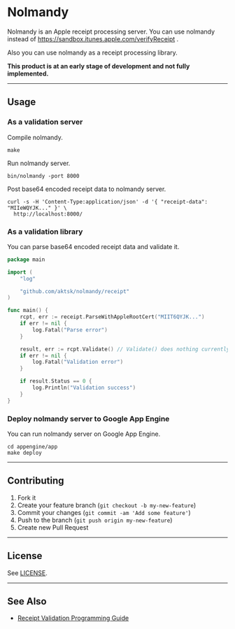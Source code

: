 # Nolmandy

Nolmandy is an Apple receipt processing server. You can use nolmandy instead of https://sandbox.itunes.apple.com/verifyReceipt .

Also you can use nolmandy as a receipt processing library.

**This product is at an early stage of development and not fully implemented.**

----

## Usage

### As a validation server

Compile nolmandy.

```
make
```

Run nolmandy server.

```
bin/nolmandy -port 8000
```

Post base64 encoded receipt data to nolmandy server.

```
curl -s -H 'Content-Type:application/json' -d '{ "receipt-data": "MIIeWQYJK..." }' \
  http://localhost:8000/
```

### As a validation library

You can parse base64 encoded receipt data and validate it.

```go
package main

import (
	"log"

	"github.com/aktsk/nolmandy/receipt"
)

func main() {
	rcpt, err := receipt.ParseWithAppleRootCert("MIIT6QYJK...")
	if err != nil {
		log.Fatal("Parse error")
	}

	result, err := rcpt.Validate() // Validate() does nothing currently ...
	if err != nil {
		log.Fatal("Validation error")
	}

	if result.Status == 0 {
		log.Println("Validation success")
	}
}
```

### Deploy nolmandy server to Google App Engine

You can run nolmandy server on Google App Engine.

```
cd appengine/app
make deploy
```

----

## Contributing

1. Fork it
2. Create your feature branch (`git checkout -b my-new-feature`)
3. Commit your changes (`git commit -am 'Add some feature'`)
4. Push to the branch (`git push origin my-new-feature`)
5. Create new Pull Request

----

## License

See [LICENSE](LICENSE).

----

## See Also

* [Receipt Validation Programming Guide](https://developer.apple.com/library/content/releasenotes/General/ValidateAppStoreReceipt/Introduction.html)

